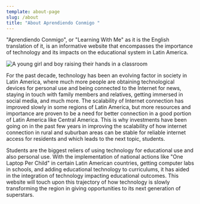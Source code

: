 ```yaml
---
template: about-page
slug: /about
title: "About Aprendiendo Conmigo "
---
```

"Aprendiendo Conmigo", or "Learning With Me" as it is the English translation of it, is an informative website that encompasses the importance of technology and its impacts on the educational system in Latin America.

![A young girl and boy raising their hands in a classroom](/assets/9602545478_9fb38daf2e_o.jpg "Young Girl and Boy Raising their Hands for a Question in their Classroom")

For the past decade, technology has been an evolving factor in society in Latin America, where much more people are obtaining technological devices for personal use and being connected to the Internet for news, staying in touch with family members and relatives, getting immersed in social media, and much more. The scalability of Internet connection has improved slowly in some regions of Latin America, but more resources and importance are proven to be a need for better connection in a good portion of Latin America like Central America. This is why investments have been going on in the past few years in improving the scalability of how internet connection in rural and suburban areas can be stable for reliable internet access for residents and which leads to the next topic, students.

Students are the biggest reliers of using technology for educational use and also personal use. With the implementation of national actions like "One Laptop Per Child" in certain Latin American countries, getting computer labs in schools, and adding educational technology to curriculums, it has aided in the integration of technology impacting educational outcomes. This website will touch upon this trajectory of how technology is slowly transforming the region in giving opportunities to its next generation of superstars.
